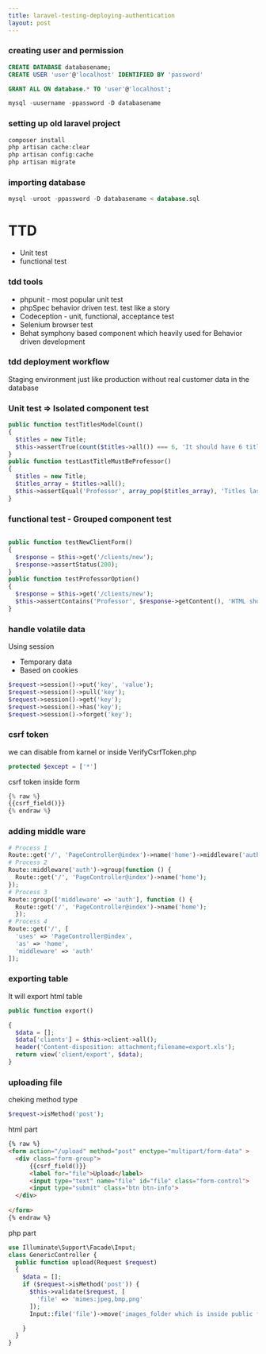 ```yaml
---
title: laravel-testing-deploying-authentication
layout: post
---
```


### creating user and permission

~~~sql
CREATE DATABASE databasename;
CREATE USER 'user'@'localhost' IDENTIFIED BY 'password'

GRANT ALL ON database.* TO 'user'@'localhost';

mysql -uusername -ppassword -D databasename
~~~


### setting up old laravel project

~~~php
composer install
php artisan cache:clear
php artisan config:cache
php artisan migrate
~~~

### importing database
~~~sql
mysql -uroot -ppassword -D databasename < database.sql
~~~

# TTD

* Unit test 
* functional test

### tdd tools
* phpunit - most popular unit test    
* phpSpec behavior driven test. test like a story
* Codeception - unit, functional, acceptance test
* Selenium browser test
* Behat symphony based component which heavily used  for Behavior driven development 

### tdd deployment workflow
Staging environment just like production without real customer data in the database 

### Unit test => Isolated component test

~~~php
public function testTitlesModelCount()
{
  $titles = new Title;
  $this->assertTrue(count($titles->all()) === 6, 'It should have 6 titles');
}
public function testLastTitleMustBeProfessor()
{
  $titles = new Title;
  $titles_array = $titles->all();
  $this->assertEqual('Professor', array_pop($titles_array), 'Titles last element must to be professor');
}
~~~

### functional test  - Grouped component test

~~~php

public function testNewClientForm()
{
  $response = $this->get('/clients/new');
  $response->assertStatus(200);
}
public function testProfessorOption()
{
  $response = $this->get('/clients/new');
  $this->assertContains('Professor', $response->getContent(), 'HTML should have Professor');
}
~~~


### handle volatile data
Using session
* Temporary data
* Based on cookies

~~~php
$request->session()->put('key', 'value');
$request->session()->pull('key');
$request->session()->get('key');
$request->session()->has('key');
$request->session()->forget('key');
~~~


### csrf token 
we can disable from karnel or inside VerifyCsrfToken.php 
~~~php
protected $except = ['*']
~~~
csrf token inside form

~~~php
{% raw %}
{{csrf_field()}}
{% endraw %}
~~~

### adding middle ware 

~~~php
# Process 1
Route::get('/', 'PageController@index')->name('home')->middleware('auth');
# Process 2
Route::middleware('auth')->group(function () {
  Route::get('/', 'PageController@index')->name('home');
});
# Process 3
Route::group(['middleware' => 'auth'], function () {
  Route::get('/', 'PageController@index')->name('home');
  });
# Process 4
Route::get('/', [
  'uses' => 'PageController@index',
  'as' => 'home',
  'middleware' => 'auth'
]);
~~~

### exporting table 
It will export html table
~~~php
public function export()

{
  $data = [];
  $data['clients'] = $this->client->all();
  header('Content-disposition: attachment;filename=export.xls');
  return view('client/export', $data);
}
~~~

### uploading file

cheking method type 
~~~php
$request->isMethod('post');
~~~

html part

~~~html
{% raw %}
<form action="/upload" method="post" enctype="multipart/form-data" > 
  <div class="form-group">
      {{csrf_field()}}
      <label for="file">Upload</label>
      <input type="text" name="file" id="file" class="form-control">
      <input type="submit" class="btn btn-info">
  </div>
  
</form>
{% endraw %}
~~~
php part

~~~php
use Illuminate\Support\Facade\Input;
class GenericController {
  public function upload(Request $request)
  {
    $data = [];
    if ($request->isMethod('post')) {
      $this->validate($request, [
        'file' => 'mimes:jpeg,bmp,png'
      ]);
      Input::file('file')->move('images_folder which is inside public folder', 'imagename.jpg');

    }
  }
}
~~~



































